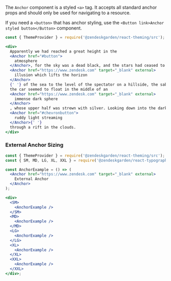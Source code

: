 The `Anchor` component is a styled `<a>` tag. It accepts all standard anchor props and should
only be used for navigating to a resource.

If you need a `<button>` that has anchor styling, use the
`<Button link>Anchor styled button</Button>` component.

<!-- markdownlint-disable -->
<!-- prettier-ignore -->
```jsx
const { ThemeProvider } = require('@zendeskgarden/react-theming/src');

<div>
  Apparently we had reached a great height in the
  <Anchor href="#button">
    atmosphere
  </Anchor>, for the sky was a dead black, and the stars had ceased to twinkle. By the same
  <Anchor href="https://www.zendesk.com" target="_blank" external>
    illusion which lifts the horizon
  </Anchor>
  {' '} of the sea to the level of the spectator on a hillside, the sable cloud beneath was dished out, and
  the car seemed to float in the middle of an
  <Anchor href="https://www.zendesk.com" target="_blank" external>
    immense dark sphere
  </Anchor>
  , whose upper half was strewn with silver. Looking down into the dark gulf below, I could see a
  <Anchor href="#chevronbutton">
    ruddy light streaming
  </Anchor>{' '}
  through a rift in the clouds.
</div>
```

### External Anchor Sizing

```jsx
const { ThemeProvider } = require('@zendeskgarden/react-theming/src');
const { SM, MD, LG, XL, XXL } = require('@zendeskgarden/react-typography');

const AnchorExample = () => (
  <Anchor href="https://www.zendesk.com" target="_blank" external>
    External Anchor
  </Anchor>
);

<div>
  <SM>
    <AnchorExample />
  </SM>
  <MD>
    <AnchorExample />
  </MD>
  <LG>
    <AnchorExample />
  </LG>
  <XL>
    <AnchorExample />
  </XL>
  <XXL>
    <AnchorExample />
  </XXL>
</div>;
```

<!-- markdownlint-enable -->

